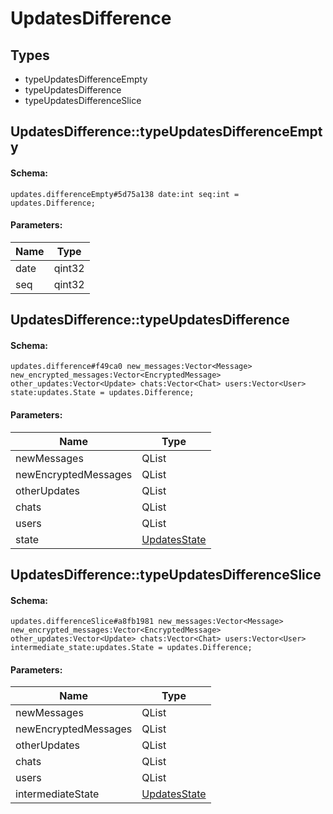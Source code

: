 # UpdatesDifference

## Types

* typeUpdatesDifferenceEmpty
* typeUpdatesDifference
* typeUpdatesDifferenceSlice

## UpdatesDifference::typeUpdatesDifferenceEmpty

#### Schema:

`updates.differenceEmpty#5d75a138 date:int seq:int = updates.Difference;`

#### Parameters:

|Name|Type|
|----|----|
|date|qint32|
|seq|qint32|

## UpdatesDifference::typeUpdatesDifference

#### Schema:

`updates.difference#f49ca0 new_messages:Vector<Message> new_encrypted_messages:Vector<EncryptedMessage> other_updates:Vector<Update> chats:Vector<Chat> users:Vector<User> state:updates.State = updates.Difference;`

#### Parameters:

|Name|Type|
|----|----|
|newMessages|QList<Message>|
|newEncryptedMessages|QList<EncryptedMessage>|
|otherUpdates|QList<Update>|
|chats|QList<Chat>|
|users|QList<User>|
|state|[UpdatesState](updatesstate.md)|

## UpdatesDifference::typeUpdatesDifferenceSlice

#### Schema:

`updates.differenceSlice#a8fb1981 new_messages:Vector<Message> new_encrypted_messages:Vector<EncryptedMessage> other_updates:Vector<Update> chats:Vector<Chat> users:Vector<User> intermediate_state:updates.State = updates.Difference;`

#### Parameters:

|Name|Type|
|----|----|
|newMessages|QList<Message>|
|newEncryptedMessages|QList<EncryptedMessage>|
|otherUpdates|QList<Update>|
|chats|QList<Chat>|
|users|QList<User>|
|intermediateState|[UpdatesState](updatesstate.md)|

